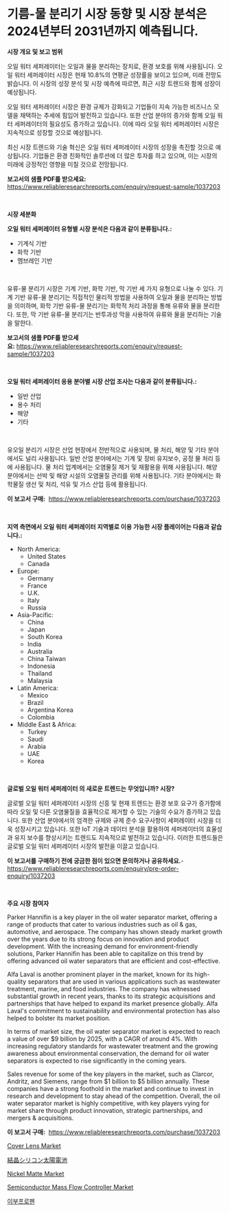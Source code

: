 <p><h1>기름-물 분리기 시장 동향 및 시장 분석은 2024년부터 2031년까지 예측됩니다.</h1></p><p><strong>시장 개요 및 보고 범위</strong></p>
<p><p>오일 워터 세퍼레이터는 오일과 물을 분리하는 장치로, 환경 보호를 위해 사용됩니다. 오일 워터 세퍼레이터 시장은 현재 10.8%의 연평균 성장률을 보이고 있으며, 미래 전망도 밝습니다. 이 시장의 성장 분석 및 시장 예측에 따르면, 최근 시장 트렌드와 함께 성장이 예상됩니다.</p><p>오일 워터 세퍼레이터 시장은 환경 규제가 강화되고 기업들이 지속 가능한 비즈니스 모델을 채택하는 추세에 힘입어 발전하고 있습니다. 또한 산업 분야의 증가와 함께 오일 워터 세퍼레이터의 필요성도 증가하고 있습니다. 이에 따라 오일 워터 세퍼레이터 시장은 지속적으로 성장할 것으로 예상됩니다.</p><p>최신 시장 트렌드와 기술 혁신은 오일 워터 세퍼레이터 시장의 성장을 촉진할 것으로 예상됩니다. 기업들은 환경 친화적인 솔루션에 더 많은 투자를 하고 있으며, 이는 시장의 미래에 긍정적인 영향을 미칠 것으로 전망됩니다.</p></p>
<p><strong>보고서의 샘플 PDF를 받으세요:</strong> <a href="https://www.reliableresearchreports.com/enquiry/request-sample/1037203">https://www.reliableresearchreports.com/enquiry/request-sample/1037203</a></p>
<p>&nbsp;</p>
<p><strong>시장 세분화</strong></p>
<p><strong>오일 워터 세퍼레이터 유형별 시장 분석은 다음과 같이 분류됩니다.:</strong></p>
<p><ul><li>기계식 기반</li><li>화학 기반</li><li>멤브레인 기반</li></ul></p>
<p>&nbsp;</p>
<p><p>유류-물 분리기 시장은 기계 기반, 화학 기반, 막 기반 세 가지 유형으로 나눌 수 있다. 기계 기반 유류-물 분리기는 직접적인 물리적 방법을 사용하여 오일과 물을 분리하는 방법을 의미하며, 화학 기반 유류-물 분리기는 화학적 처리 과정을 통해 유류와 물을 분리한다. 또한, 막 기반 유류-물 분리기는 반투과성 막을 사용하여 유류와 물을 분리하는 기술을 말한다.</p></p>
<p><strong>보고서의 샘플 PDF를 받으세요:</strong>&nbsp;<a href="https://www.reliableresearchreports.com/enquiry/request-sample/1037203">https://www.reliableresearchreports.com/enquiry/request-sample/1037203</a></p>
<p>&nbsp;</p>
<p><strong> 오일 워터 세퍼레이터 응용 분야별 시장 산업 조사는 다음과 같이 분류됩니다.:</strong></p>
<p><ul><li>일반 산업</li><li>용수 처리</li><li>해양</li><li>기타</li></ul></p>
<p>&nbsp;</p>
<p><p>유오일 분리기 시장은 산업 현장에서 전반적으로 사용되며, 물 처리, 해양 및 기타 분야에서도 널리 사용됩니다. 일반 산업 분야에서는 기계 및 장비 유지보수, 공정 물 처리 등에 사용됩니다. 물 처리 업계에서는 오염물질 제거 및 재활용을 위해 사용됩니다. 해양 분야에서는 선박 및 해양 시설의 오염물질 관리를 위해 사용됩니다. 기타 분야에서는 화학물질 생산 및 처리, 석유 및 가스 산업 등에 활용됩니다.</p></p>
<p><strong>이 보고서 구매:</strong>&nbsp; <a href="https://www.reliableresearchreports.com/purchase/1037203">https://www.reliableresearchreports.com/purchase/1037203</a></p>
<p>&nbsp;</p>
<p><strong>지역 측면에서 오일 워터 세퍼레이터 지역별로 이용 가능한 시장 플레이어는 다음과 같습니다.:</strong></p>
<p><ul>
    <li>
        North America:
        <ul>
            <li>United States</li>
            <li>Canada</li>
        </ul>
    </li>
    <li>
        Europe:
        <ul>
            <li>Germany</li>
            <li>France</li>
            <li>U.K.</li>
            <li>Italy</li>
            <li>Russia</li>
        </ul>
    </li>
    <li>
        Asia-Pacific:
        <ul>
            <li>China</li>
            <li>Japan</li>
            <li>South Korea</li>
            <li>India</li>
            <li>Australia</li>
            <li>China Taiwan</li>
            <li>Indonesia</li>
            <li>Thailand</li>
            <li>Malaysia</li>
        </ul>
    </li>
    <li>
        Latin America:
        <ul>
            <li>Mexico</li>
            <li>Brazil</li>
            <li>Argentina Korea</li>
            <li>Colombia</li>
        </ul>
    </li>
    <li>
        Middle East & Africa:
        <ul>
            <li>Turkey</li>
            <li>Saudi</li>
            <li>Arabia</li>
            <li>UAE</li>
            <li>Korea</li>
        </ul>
    </li>
    </ul></p>
<p>&nbsp;</p>
<p><strong>글로벌 오일 워터 세퍼레이터 의 새로운 트렌드는 무엇입니까? 시장?</strong></p>
<p><p>글로벌 오일 워터 세퍼레이터 시장의 신흥 및 현재 트렌드는 환경 보호 요구가 증가함에 따라 오일 및 다른 오염물질을 효율적으로 제거할 수 있는 기술의 수요가 증가하고 있습니다. 또한 산업 분야에서의 엄격한 규제와 규제 준수 요구사항이 세퍼레이터 시장을 더욱 성장시키고 있습니다. 또한 IoT 기술과 데이터 분석을 활용하여 세퍼레이터의 효율성과 유지 보수를 향상시키는 트렌드도 지속적으로 발전하고 있습니다. 이러한 트렌드들은 글로벌 오일 워터 세퍼레이터 시장의 발전을 이끌고 있습니다.</p></p>
<p><strong>이 보고서를 구매하기 전에 궁금한 점이 있으면 문의하거나 공유하세요.</strong>- <a href="https://www.reliableresearchreports.com/enquiry/pre-order-enquiry/1037203">https://www.reliableresearchreports.com/enquiry/pre-order-enquiry/1037203</a></p>
<p>&nbsp;</p>
<p><strong>주요 시장 참여자</strong></p>
<p><p>Parker Hannifin is a key player in the oil water separator market, offering a range of products that cater to various industries such as oil & gas, automotive, and aerospace. The company has shown steady market growth over the years due to its strong focus on innovation and product development. With the increasing demand for environment-friendly solutions, Parker Hannifin has been able to capitalize on this trend by offering advanced oil water separators that are efficient and cost-effective.</p><p>Alfa Laval is another prominent player in the market, known for its high-quality separators that are used in various applications such as wastewater treatment, marine, and food industries. The company has witnessed substantial growth in recent years, thanks to its strategic acquisitions and partnerships that have helped to expand its market presence globally. Alfa Laval's commitment to sustainability and environmental protection has also helped to bolster its market position.</p><p>In terms of market size, the oil water separator market is expected to reach a value of over $9 billion by 2025, with a CAGR of around 4%. With increasing regulatory standards for wastewater treatment and the growing awareness about environmental conservation, the demand for oil water separators is expected to rise significantly in the coming years.</p><p>Sales revenue for some of the key players in the market, such as Clarcor, Andritz, and Siemens, range from $1 billion to $5 billion annually. These companies have a strong foothold in the market and continue to invest in research and development to stay ahead of the competition. Overall, the oil water separator market is highly competitive, with key players vying for market share through product innovation, strategic partnerships, and mergers & acquisitions.</p></p>
<p><strong>이 보고서 구매:</strong>&nbsp;&nbsp;<a href="https://www.reliableresearchreports.com/purchase/1037203">https://www.reliableresearchreports.com/purchase/1037203</a></p>
<p><p><a href="https://github.com/RickHolmes3/Market-Research-Report-List-3/blob/main/cover-lens-market.md">Cover Lens Market</a></p><p><a href="https://github.com/zekaoe592392/Market-Research-Report-List-1/blob/main/7206870189913.md">結晶シリコン太陽電池</a></p><p><a href="https://github.com/Krish2023na/Market-Research-Report-List-3/blob/main/nickel-matte-market.md">Nickel Matte Market</a></p><p><a href="https://view.publitas.com/reportprime-1/semiconductor-mass-flow-controller-market-size-reflecting-a-forecast-till-2030-market-by-type-by-application-and-by-geography/">Semiconductor Mass Flow Controller Market</a></p><p><a href="https://github.com/vs10l4sfg5c/Market-Research-Report-List-1/blob/main/3472153189789.md">이부프로펜</a></p></p>
